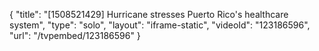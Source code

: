 {
    "title": "[1508521429] Hurricane stresses Puerto Rico's healthcare system",
    "type": "solo",
    "layout": "iframe-static",
    "videoId": "123186596",
    "url": "\/tvpembed\/123186596"
}